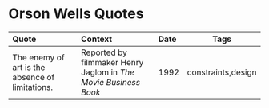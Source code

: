 # Orson Wells Quotes

| Quote | Context | Date | Tags  |
| :---  | :---    | :--- | :---: |
|The enemy of art is the absence of limitations.|Reported by filmmaker Henry Jaglom in *The Movie Business Book*|1992|constraints,design|
